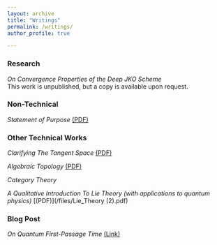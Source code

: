 ```yaml
---
layout: archive
title: "Writings"
permalink: /writings/
author_profile: true

---
```



### Research

*On Convergence Properties of the Deep JKO Scheme*  
This work is unpublished, but a copy is available upon request.

### Non-Technical

*Statement of Purpose* [(PDF)](/files/Statement.pdf)

### Other Technical Works

*Clarifying The Tangent Space* [(PDF)](/files.Tangent_Spaces.pdf)

*Algebraic Topology* [(PDF)](/files/AlgTop.pdf)

*Category Theory* 

*A Qualitative Introduction To Lie Theory (with applications to quantum physics)* [(PDF)](/files/Lie_Theory (2).pdf)


### Blog Post

*On Quantum First-Passage Time* [(Link)](https://physics.stackexchange.com/questions/774291/quantum-first-passage-time)



